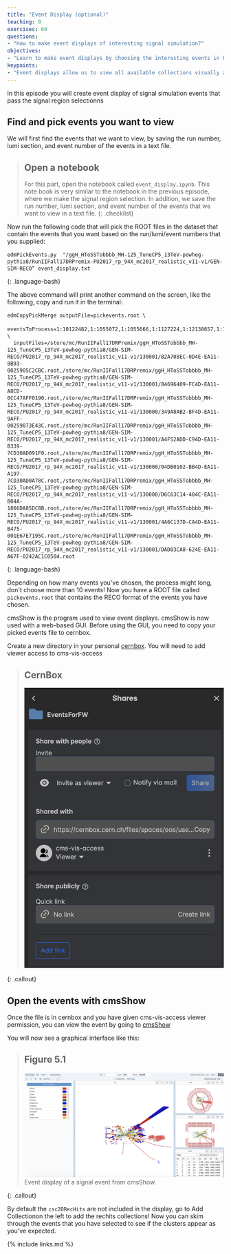 ```yaml
---
title: "Event Display (optional)"
teaching: 0
exercises: 60
questions:
- "How to make event displays of interesting signal simulation?"
objectives:
- "Learn to make event displays by choosing the interesting events in RECO format and open them with cmsShow"
keypoints:
- "Event displays allow us to view all available collections visually and scrutinize event topologies that are not possible with ntuples"
---
```


In this episode you will create event display of signal simulation events that pass the signal region selectionns

## Find and pick events you want to view

We will first find the events that we want to view, by saving the run number, lumi section, and event number of the events in a text file.

> ## Open a notebook
>
> For this part, open the notebook called `event_display.ipynb`.
> This note book is very similar to the notebook in the previous episode, where we make the signal region selection.
> In addition, we save the run number, lumi section, and event number of the events that we want to view in a text file.
{: .checklist}


Now run the following code that will pick the ROOT files in the dataset that contain the events that you want based on the run/lumi/event numbers that you supplied:

~~~
edmPickEvents.py  "/ggH_HToSSTobbbb_MH-125_TuneCP5_13TeV-powheg-pythia8/RunIIFall17DRPremix-PU2017_rp_94X_mc2017_realistic_v11-v1/GEN-SIM-RECO” event_display.txt
~~~
{: .language-bash}

The above command will print another command on the screen, like the following, copy and run it in the terminal:

~~~
edmCopyPickMerge outputFile=pickevents.root \
  eventsToProcess=1:10122482,1:1055072,1:1055666,1:1127224,1:12138657,1:1441939,1:1441963,1:2514929,1:2896338,1:4255433 \
  inputFiles=/store/mc/RunIIFall17DRPremix/ggH_HToSSTobbbb_MH-125_TuneCP5_13TeV-powheg-pythia8/GEN-SIM-RECO/PU2017_rp_94X_mc2017_realistic_v11-v1/130001/B2A708EC-0D4E-EA11-8B93-0025905C2CBC.root,/store/mc/RunIIFall17DRPremix/ggH_HToSSTobbbb_MH-125_TuneCP5_13TeV-powheg-pythia8/GEN-SIM-RECO/PU2017_rp_94X_mc2017_realistic_v11-v1/130001/84696409-FC4D-EA11-A8CD-0CC47AFF0190.root,/store/mc/RunIIFall17DRPremix/ggH_HToSSTobbbb_MH-125_TuneCP5_13TeV-powheg-pythia8/GEN-SIM-RECO/PU2017_rp_94X_mc2017_realistic_v11-v1/130000/349A8AB2-BF4D-EA11-9AFF-00259073E43C.root,/store/mc/RunIIFall17DRPremix/ggH_HToSSTobbbb_MH-125_TuneCP5_13TeV-powheg-pythia8/GEN-SIM-RECO/PU2017_rp_94X_mc2017_realistic_v11-v1/130001/A4F52ADD-C94D-EA11-B339-7CD30AD091F0.root,/store/mc/RunIIFall17DRPremix/ggH_HToSSTobbbb_MH-125_TuneCP5_13TeV-powheg-pythia8/GEN-SIM-RECO/PU2017_rp_94X_mc2017_realistic_v11-v1/130000/04DB0102-BB4D-EA11-A197-7CD30AD0A78C.root,/store/mc/RunIIFall17DRPremix/ggH_HToSSTobbbb_MH-125_TuneCP5_13TeV-powheg-pythia8/GEN-SIM-RECO/PU2017_rp_94X_mc2017_realistic_v11-v1/130000/D6C63C14-484C-EA11-B04A-1866DA85DC8B.root,/store/mc/RunIIFall17DRPremix/ggH_HToSSTobbbb_MH-125_TuneCP5_13TeV-powheg-pythia8/GEN-SIM-RECO/PU2017_rp_94X_mc2017_realistic_v11-v1/130001/4A6C137D-CA4D-EA11-B475-001E67E7195C.root,/store/mc/RunIIFall17DRPremix/ggH_HToSSTobbbb_MH-125_TuneCP5_13TeV-powheg-pythia8/GEN-SIM-RECO/PU2017_rp_94X_mc2017_realistic_v11-v1/130001/DAD03CA8-624E-EA11-A67F-0242AC1C0504.root
 ~~~
 {: .language-bash}

Depending on how many events you've chosen, the process might long, don't choose more than 10 events!
Now you have a ROOT file called `pickevents.root` that contains the RECO format of the events you have chosen.

cmsShow is the program used to view event displays. cmsShow is now used with a web-based GUI. Before using the GUI, you need to copy your picked events file to cernbox.

Create a new directory in your personal [cernbox](https://cernbox.cern.ch). You will need to add viewer access to cms-vis-access
> ## CernBox
> <img src="./fig/access.png" alt="" style="width: 600px;"/>
>
{: .callout}
## Open the events with cmsShow

Once the file is in cernbox and you have given cms-vis-access viewer permission, you can view the event by going to [cmsShow](https://fireworks.cern.ch)

You will now see a graphical interface like this:
> ## Figure 5.1
> <img src="../fig/event_display_web.png" alt="" style="width: 600px;"/>
> Event display of a signal event from cmsShow.
{: .callout}

By default the `csc2DRecHits` are not included in the display, go to Add Collectionon the left to add the rechits collections!
Now you can skim through the events that you have selected to see if the clusters appear as you've expected.

{% include links.md %}

